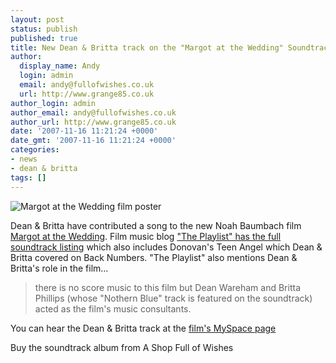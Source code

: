 ```yaml
---
layout: post
status: publish
published: true
title: New Dean & Britta track on the "Margot at the Wedding" Soundtrack
author:
  display_name: Andy
  login: admin
  email: andy@fullofwishes.co.uk
  url: http://www.grange85.co.uk
author_login: admin
author_email: andy@fullofwishes.co.uk
author_url: http://www.grange85.co.uk
date: '2007-11-16 11:21:24 +0000'
date_gmt: '2007-11-16 11:21:24 +0000'
categories:
- news
- dean & britta
tags: []
---
```

<div class="imagebox-a"><span class="removed_link" title="http://www.fullofwishes.co.uk/2007/11/16/new-dean-britta-track-on-the-margot-at-the-wedding-soundtrack/margot-at-the-wedding-film-poster/"><img src="http://www.fullofwishes.co.uk/wp/wp-content/uploads/2007/11/margot.thumbnail.jpg" alt='Margot at the Wedding film poster' /></span></div>
<p>Dean & Britta have contributed a song to the new Noah Baumbach film <a href="http://www.imdb.com/title/tt0757361/">Margot at the Wedding</a>. Film music blog <a href="http://theplaylist.blogspot.com/2007/10/margot-at-wedding-soundtrack-tracklist.html">"The Playlist" has the full soundtrack listing</a> which also includes Donovan's Teen Angel which Dean & Britta covered on Back Numbers. "The Playlist" also mentions Dean & Britta's role in the film...</p>
<blockquote><p>there is no score music to this film but Dean Wareham and Britta Phillips (whose "Nothern Blue" track is featured on the soundtrack) acted as the film's music consultants.</p></blockquote>
<p>You can hear the Dean & Britta track at the <a href="http://www.myspace.com/margotatthewedding">film's MySpace page</a></p>
<p><span class="removed_link" title="http://shop.fullofwishes.co.uk/us/B000WM7108">Buy the soundtrack album from A Shop Full of Wishes</span></p>
